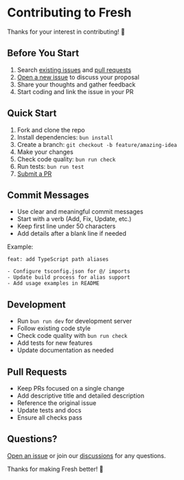 # Contributing to Fresh

Thanks for your interest in contributing! 🎉

## Before You Start

1. Search [existing issues](https://github.com/mislam/fresh/issues) and
   [pull requests](https://github.com/mislam/fresh/pulls)
2. [Open a new issue](https://github.com/mislam/fresh/issues/new/choose) to
   discuss your proposal
3. Share your thoughts and gather feedback
4. Start coding and link the issue in your PR

## Quick Start

1. Fork and clone the repo
2. Install dependencies: `bun install`
3. Create a branch: `git checkout -b feature/amazing-idea`
4. Make your changes
5. Check code quality: `bun run check`
6. Run tests: `bun run test`
7. [Submit a PR](https://github.com/mislam/fresh/compare)

## Commit Messages

- Use clear and meaningful commit messages
- Start with a verb (Add, Fix, Update, etc.)
- Keep first line under 50 characters
- Add details after a blank line if needed

Example:

```
feat: add TypeScript path aliases

- Configure tsconfig.json for @/ imports
- Update build process for alias support
- Add usage examples in README
```

## Development

- Run `bun run dev` for development server
- Follow existing code style
- Check code quality with `bun run check`
- Add tests for new features
- Update documentation as needed

## Pull Requests

- Keep PRs focused on a single change
- Add descriptive title and detailed description
- Reference the original issue
- Update tests and docs
- Ensure all checks pass

## Questions?

[Open an issue](https://github.com/mislam/fresh/issues/new/choose) or join
our [discussions](https://github.com/mislam/fresh/discussions) for any
questions.

Thanks for making Fresh better! 🚀
